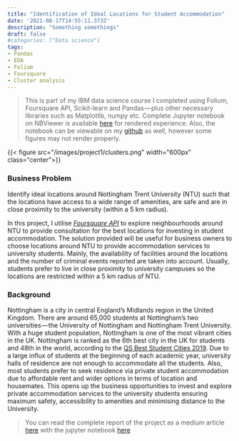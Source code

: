 ```yaml
---
title: "Identification of Ideal Locations for Student Accommodation"
date: '2021-08-17T14:55:11.373Z'
description: "Something somethings"
draft: false
#categories: ["Data science"]
tags: 
- Pandas
- EDA
- Folium
- Foursquare
- Cluster analysis
---
```




> This is part of my IBM data science course I completed using Folium, Foursquare API, Scikit-learn and Pandas — plus other necessary libraries such as Matplotlib, numpy etc. Complete Jupyter notebook on NBViewer is available [here](https://nbviewer.jupyter.org/github/LamaNIkesh/Coursera_Capstone/blob/87a56fb0b9ca29576d4a1d32bb9a6148d8e45269/Capstone_Uni_accommodation_final.ipynb) for rendered experience. Also, the notebook can be viewable on my [github](https://github.com/LamaNIkesh/Coursera_Capstone/blob/main/Capstone_Uni_accommodation_final.ipynb) as well, however some figures may not render properly.



{{< figure src="/images/project1/clusters.png" width="600px" class="center">}}



### Business Problem

Identify ideal locations around Nottingham Trent University (NTU) such that the locations have access to a wide range of amenities, are safe and are in close proximity to the university (within a 5 km radius).

In this project, I utilise *[Foursquare API](https://foursquare.com)* to explore neighbourhoods around NTU to provide consultation for the best locations for investing in student accommodation. The solution provided will be useful for business owners to choose locations around NTU to provide accommodation services to university students. Mainly, the availability of facilities around the locations and the number of criminal events reported are taken into account. Usually, students prefer to live in close proximity to university campuses so the locations are restricted within a 5 km radius of NTU.


### Background

Nottingham is a city in central England’s Midlands region in the United Kingdom. There are around 65,000 students at Nottingham’s two universities — the University of Nottingham and Nottingham Trent University. With a huge student population, Nottingham is one of the most vibrant cities in the UK. Nottingham is ranked as the 6th best city in the UK for students and 48th in the world, according to the [QS Best Student Cities 2019](https://www.topuniversities.com/city-rankings/2019). Due to a large influx of students at the beginning of each academic year, university halls of residence are not enough to accommodate all the students. Also, most students prefer to seek residence via private student accommodation due to affordable rent and wider options in terms of location and housemates. This opens up the business opportunities to invest and explore private accommodation services to the university students ensuring maximum safety, accessibility to amenities and minimising distance to the University.


> You can read the complete report of the project as a medium article [here](https://medium.com/@nikesh.strat/identification-of-ideal-locations-for-student-accommodation-db13a0dca5dc) with the jupyter notebook [here](https://nbviewer.jupyter.org/github/LamaNIkesh/Coursera_Capstone/blob/87a56fb0b9ca29576d4a1d32bb9a6148d8e45269/Capstone_Uni_accommodation_final.ipynb)





